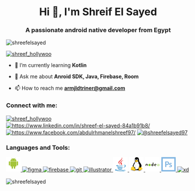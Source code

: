 <h1 align="center">Hi 👋, I'm Shreif El Sayed</h1>
<h3 align="center">A passionate android native developer from Egypt</h3>

<p align="left"> <img src="https://komarev.com/ghpvc/?username=shreefelsayed&label=Profile%20views&color=0e75b6&style=flat" alt="shreefelsayed" /> </p>

<p align="left"> <a href="https://twitter.com/shreef_hollywoo" target="blank"><img src="https://img.shields.io/twitter/follow/shreef_hollywoo?logo=twitter&style=for-the-badge" alt="shreef_hollywoo" /></a> </p>

- 🌱 I’m currently learning **Kotlin**

- 💬 Ask me about **Anroid SDK, Java, Firebase, Room**

- 📫 How to reach me **armjldtriner@gmail.com**

<h3 align="left">Connect with me:</h3>
<p align="left">
<a href="https://twitter.com/shreef_hollywoo" target="blank"><img align="center" src="https://raw.githubusercontent.com/rahuldkjain/github-profile-readme-generator/master/src/images/icons/Social/twitter.svg" alt="shreef_hollywoo" height="30" width="40" /></a>
<a href="https://linkedin.com/in/https://www.linkedin.com/in/shreef-el-sayed-84a1b91b8/" target="blank"><img align="center" src="https://raw.githubusercontent.com/rahuldkjain/github-profile-readme-generator/master/src/images/icons/Social/linked-in-alt.svg" alt="https://www.linkedin.com/in/shreef-el-sayed-84a1b91b8/" height="30" width="40" /></a>
<a href="https://fb.com/https://www.facebook.com/abdulrhmanelshreef97/" target="blank"><img align="center" src="https://raw.githubusercontent.com/rahuldkjain/github-profile-readme-generator/master/src/images/icons/Social/facebook.svg" alt="https://www.facebook.com/abdulrhmanelshreef97/" height="30" width="40" /></a>
<a href="https://instagram.com/@shreefelsayed97" target="blank"><img align="center" src="https://raw.githubusercontent.com/rahuldkjain/github-profile-readme-generator/master/src/images/icons/Social/instagram.svg" alt="@shreefelsayed97" height="30" width="40" /></a>
</p>

<h3 align="left">Languages and Tools:</h3>
<p align="left"> <a href="https://developer.android.com" target="_blank" rel="noreferrer"> <img src="https://raw.githubusercontent.com/devicons/devicon/master/icons/android/android-original-wordmark.svg" alt="android" width="40" height="40"/> </a> <a href="https://www.figma.com/" target="_blank" rel="noreferrer"> <img src="https://www.vectorlogo.zone/logos/figma/figma-icon.svg" alt="figma" width="40" height="40"/> </a> <a href="https://firebase.google.com/" target="_blank" rel="noreferrer"> <img src="https://www.vectorlogo.zone/logos/firebase/firebase-icon.svg" alt="firebase" width="40" height="40"/> </a> <a href="https://git-scm.com/" target="_blank" rel="noreferrer"> <img src="https://www.vectorlogo.zone/logos/git-scm/git-scm-icon.svg" alt="git" width="40" height="40"/> </a> <a href="https://www.adobe.com/in/products/illustrator.html" target="_blank" rel="noreferrer"> <img src="https://www.vectorlogo.zone/logos/adobe_illustrator/adobe_illustrator-icon.svg" alt="illustrator" width="40" height="40"/> </a> <a href="https://www.java.com" target="_blank" rel="noreferrer"> <img src="https://raw.githubusercontent.com/devicons/devicon/master/icons/java/java-original.svg" alt="java" width="40" height="40"/> </a> <a href="https://www.linux.org/" target="_blank" rel="noreferrer"> <img src="https://raw.githubusercontent.com/devicons/devicon/master/icons/linux/linux-original.svg" alt="linux" width="40" height="40"/> </a> <a href="https://nodejs.org" target="_blank" rel="noreferrer"> <img src="https://raw.githubusercontent.com/devicons/devicon/master/icons/nodejs/nodejs-original-wordmark.svg" alt="nodejs" width="40" height="40"/> </a> <a href="https://www.photoshop.com/en" target="_blank" rel="noreferrer"> <img src="https://raw.githubusercontent.com/devicons/devicon/master/icons/photoshop/photoshop-line.svg" alt="photoshop" width="40" height="40"/> </a> <a href="https://www.adobe.com/products/xd.html" target="_blank" rel="noreferrer"> <img src="https://cdn.worldvectorlogo.com/logos/adobe-xd.svg" alt="xd" width="40" height="40"/> </a> </p>

<p><img align="center" src="https://github-readme-stats.vercel.app/api/top-langs?username=shreefelsayed&show_icons=true&locale=en&layout=compact" alt="shreefelsayed" /></p>

